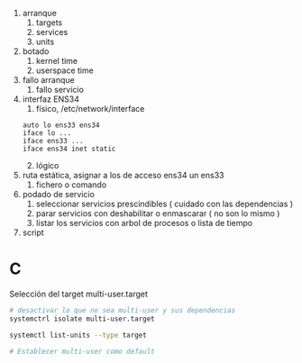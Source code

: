 1. arranque
	1. targets
	2. services
	3. units
2. botado
	1. kernel time
	2. userspace time
3. fallo arranque
	1. fallo servicio
4. interfaz ENS34
	1. físico, /etc/network/interface
	```
	auto lo ens33 ens34
	iface lo ...
	iface ens33 ...
	iface ens34 inet static
	```
	2. lógico
5. ruta estática, asignar a los de acceso ens34 un ens33
	1. fichero o comando
6. podado de servicio
	1. seleccionar servicios prescindibles  ( cuidado con las dependencias )
	2. parar servicios con deshabilitar o enmascarar ( no son lo mismo )
	3. listar los servicios con arbol de procesos o lista de tiempo
7. script

# C
Selección del target multi-user.target
```bash
# desactivar lo que no sea multi-user y sus dependencias
systemctrl isolate multi-user.target

systemctl list-units --type target

# Establecer multi-user como default


```